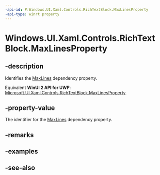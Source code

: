 ```yaml
---
-api-id: P:Windows.UI.Xaml.Controls.RichTextBlock.MaxLinesProperty
-api-type: winrt property
---
```


<!-- Property syntax
public Windows.UI.Xaml.DependencyProperty MaxLinesProperty { get; }
-->

# Windows.UI.Xaml.Controls.RichTextBlock.MaxLinesProperty

## -description
Identifies the [MaxLines](richtextblock_maxlines.md) dependency property.

Equivalent **WinUI 2 API for UWP**: [Microsoft.UI.Xaml.Controls.RichTextBlock.MaxLinesProperty](/windows/winui/api/microsoft.ui.xaml.controls.richtextblock.maxlinesproperty).

## -property-value
The identifier for the [MaxLines](richtextblock_maxlines.md) dependency property.

## -remarks

## -examples

## -see-also

